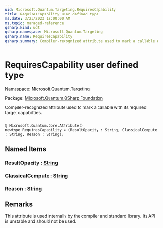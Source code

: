 ```yaml
---
uid: Microsoft.Quantum.Targeting.RequiresCapability
title: RequiresCapability user defined type
ms.date: 3/23/2023 12:00:00 AM
ms.topic: managed-reference
qsharp.kind: udt
qsharp.namespace: Microsoft.Quantum.Targeting
qsharp.name: RequiresCapability
qsharp.summary: Compiler-recognized attribute used to mark a callable with its required target capabilities.
---
```


# RequiresCapability user defined type

Namespace: [Microsoft.Quantum.Targeting](xref:Microsoft.Quantum.Targeting)

Package: [Microsoft.Quantum.QSharp.Foundation](https://nuget.org/packages/Microsoft.Quantum.QSharp.Foundation)


Compiler-recognized attribute used to mark a callable with its required target capabilities.

```qsharp

@ Microsoft.Quantum.Core.Attribute()
newtype RequiresCapability = (ResultOpacity : String, ClassicalCompute : String, Reason : String);
```



## Named Items

### ResultOpacity : [String](xref:microsoft.quantum.qsharp.valueliterals#string-literals)


### ClassicalCompute : [String](xref:microsoft.quantum.qsharp.valueliterals#string-literals)


### Reason : [String](xref:microsoft.quantum.qsharp.valueliterals#string-literals)



## Remarks

This attribute is used internally by the compiler and standard library. Its API is unstableand should not be used.
